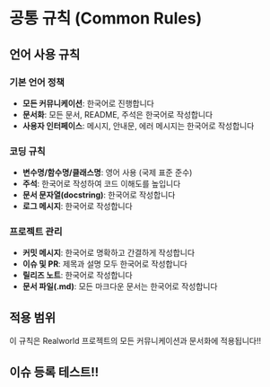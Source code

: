 # 공통 규칙 (Common Rules)

## 언어 사용 규칙

### 기본 언어 정책
- **모든 커뮤니케이션**: 한국어로 진행합니다
- **문서화**: 모든 문서, README, 주석은 한국어로 작성합니다
- **사용자 인터페이스**: 메시지, 안내문, 에러 메시지는 한국어로 작성합니다

### 코딩 규칙
- **변수명/함수명/클래스명**: 영어 사용 (국제 표준 준수)
- **주석**: 한국어로 작성하여 코드 이해도를 높입니다
- **문서 문자열(docstring)**: 한국어로 작성합니다
- **로그 메시지**: 한국어로 작성합니다

### 프로젝트 관리
- **커밋 메시지**: 한국어로 명확하고 간결하게 작성합니다
- **이슈 및 PR**: 제목과 설명 모두 한국어로 작성합니다
- **릴리즈 노트**: 한국어로 작성합니다
- **문서 파일(.md)**: 모든 마크다운 문서는 한국어로 작성합니다

## 적용 범위
이 규칙은 Realworld 프로젝트의 모든 커뮤니케이션과 문서화에 적용됩니다!!


## 이슈 등록 테스트!!